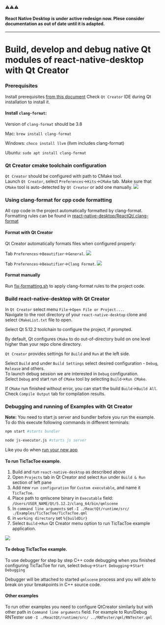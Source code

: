 :warning::warning::warning:
#### React Native Desktop is under active redesign now. Plese consider documentation as out of date until it is adapted.

---
# Build, develop and debug native Qt modules of react-native-desktop with Qt Creator

### Prerequisites

Install prerequisites [from this document](InstallPrerequisites.md)
Check `Qt Creator` IDE during Qt installation to install it.

#### Install `clang-format`:
Version of `clang-format` should be 3.8

Mac: `brew install clang-format`

Windows: `choco install llvm` (llvm includes clang-format)

Ubuntu: `sudo apt install clang-format`


### Qt Creator cmake toolchain configuration

`Qt Creator` should be configured with path to CMake tool.  
Launch `Qt Creator`, select `Preferences`->`Kits`->`CMake` tab.
Make sure that `CMake` tool is auto-detected by `Qt Creator` or add one manually.
![](./media/qt-creator-cmake-settings.png)

### Using clang-format for cpp code formatting
All cpp code in the project automatically formatted by clang-format. Formatting rules can be found in [react-native-desktop/ReactQt/.clang-format](https://github.com/status-im/react-native-desktop/blob/master/ReactQt/.clang-format)

#### Format with Qt Creator
Qt Creator automatically formats files when configured properly:

Tab `Preferences`->`Beautifier`->`General`.
![](./media/qtcreator-pref-beautifier-general.png)

Tab `Preferences`->`Beautifier`->`Clang Format`.
![](media/qtcreator-pref-beautifier-clangformat.png)

#### Format manually
Run [fix-formatting.sh](https://github.com/status-im/react-native-desktop/blob/master/fix-code-formatting.sh) to apply clang-format rules to the project code.

### Build react-native-desktop with Qt Creator

In `Qt Creator` select menu `File`->`Open File or Project...`.  
Navigate to the root directory of your `react-native-desktop` clone and select `CMakeList.txt` file to open.

Select Qt 5.12.2 toolchain to configure the project, if prompted.

By default, Qt configures `CMake` to do out-of-directory build on one level higher than your repo clone directory.

`Qt Creator` provides settings for `Build` and `Run` at the left side.

Select `Build` and under `Build Settings` select desired configuration - `Debug`, `Release` and others.  
To launch debug session we are interested in `Debug` configuration.  
Select `Debug` and start run of `CMake` tool by selecting `Build`->`Run CMake`.  

If `CMake` run finished without error, you can start the build `Build`->`Build All`. Check `Compile Output` tab for compilation results.

### Debugging and running of Examples with Qt Creator

**Note:** You need to start js server and bundler before you run the example.
To do this execute following commands in different terminals:
```sh
npm start #starts bundler
```
```sh
node js-executor.js #starts js server
```

Like you do when [run your new app](CreateNewApp.md#run-the-project)


#### To run TicTacToe example.

1. Build and run `react-native-desktop` as described above
2. Open `Projects` tab in Qt Creator and select `Run` under `Build & Run` section of left pane
3. Add new `run configuration` for `Custom executable`, and name it `TicTacToe`.
4. Place path to qmlscene binary in `Executable` field: `/Users/USER_NAME/Qt/5.12.2/clang_64/bin/qmlscene`
5. In `command line arguments` set `-I ./ReactQt/runtime/src/ ./Examples/TicTacToe/TicTacToe.qml`
6. in `working directory` set `%{buildDir}`
7. Select `Build`->`Run` Qt Creator menu option to run TicTacToe example application.

![](media/qtcreator-add-example.png)

#### To debug TicTacToe example.
To use debugger for step by step C++ code debugging when you finished configuring TicTacToe for run, select `Debug`->`Start Debugging`->`Start Debugging`

Debugger will be attached to started `qmlscene` process and you will able to break on your breakpoints in C++ source code.

#### Other examples
To run other examples you need to configure QtCreator similarly but with other path in `Command line arguments` field.
For example to Run/Debug RNTester use `-I ./ReactQt/runtime/src/ ../RNTester/qml/RNTester.qml`
